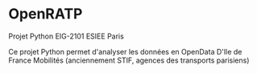 # OpenRATP
Projet Python EIG-2101 ESIEE Paris


Ce projet Python permet d'analyser les données en OpenData D'Ile de France Mobilités (anciennement STIF, agences des transports parisiens)
